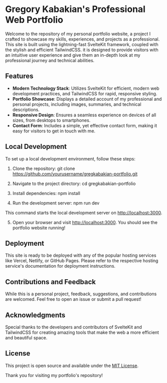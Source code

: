 # Gregory Kabakian's Professional Web Portfolio

Welcome to the repository of my personal portfolio website, a project I crafted to showcase my skills, experiences, and projects as a professional. This site is built using the lightning-fast SvelteKit framework, coupled with the stylish and efficient TailwindCSS. it is designed to provide visitors with an intuitive user experience and give them an in-depth look at my professional journey and technical abilities.

## Features

- **Modern Technology Stack**: Utilizes SvelteKit for efficient, modern web development practices, and TailwindCSS for rapid, responsive styling.
- **Portfolio Showcase**: Displays a detailed account of my professional and personal projects, including images, summaries, and technical descriptions.
- **Responsive Design**: Ensures a seamless experience on devices of all sizes, from desktops to smartphones.
- **Contact Form**: Includes a simple, yet effective contact form, making it easy for visitors to get in touch with me.

## Local Development

To set up a local development environment, follow these steps:

1. Clone the repository:
   git clone https://github.com/yourusername/gregkabakian-portfolio.git

2. Navigate to the project directory:
   cd gregkabakian-portfolio

3. Install dependencies:
   npm install

4. Run the development server:
   npm run dev

This command starts the local development server on [http://localhost:3000](http://localhost:3000).

5. Open your browser and visit [http://localhost:3000](http://localhost:3000). You should see the portfolio website running!

## Deployment

This site is ready to be deployed with any of the popular hosting services like Vercel, Netlify, or GitHub Pages. Please refer to the respective hosting service's documentation for deployment instructions.

## Contributions and Feedback

While this is a personal project, feedback, suggestions, and contributions are welcomed. Feel free to open an issue or submit a pull request!

## Acknowledgments

Special thanks to the developers and contributors of SvelteKit and TailwindCSS for creating amazing tools that make the web a more efficient and beautiful space.

## License

This project is open source and available under the [MIT License](LICENSE).

Thank you for visiting my portfolio's repository!
